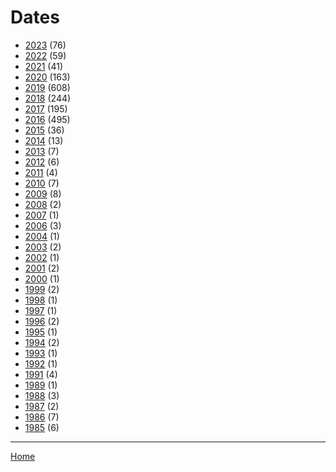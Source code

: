 # Dates

  * [2023](./2023/index.md) (76)
  * [2022](./2022/index.md) (59)
  * [2021](./2021/index.md) (41)
  * [2020](./2020/index.md) (163)
  * [2019](./2019/index.md) (608)
  * [2018](./2018/index.md) (244)
  * [2017](./2017/index.md) (195)
  * [2016](./2016/index.md) (495)
  * [2015](./2015/index.md) (36)
  * [2014](./2014/index.md) (13)
  * [2013](./2013/index.md) (7)
  * [2012](./2012/index.md) (6)
  * [2011](./2011/index.md) (4)
  * [2010](./2010/index.md) (7)
  * [2009](./2009/index.md) (8)
  * [2008](./2008/index.md) (2)
  * [2007](./2007/index.md) (1)
  * [2006](./2006/index.md) (3)
  * [2004](./2004/index.md) (1)
  * [2003](./2003/index.md) (2)
  * [2002](./2002/index.md) (1)
  * [2001](./2001/index.md) (2)
  * [2000](./2000/index.md) (1)
  * [1999](./1999/index.md) (2)
  * [1998](./1998/index.md) (1)
  * [1997](./1997/index.md) (1)
  * [1996](./1996/index.md) (2)
  * [1995](./1995/index.md) (1)
  * [1994](./1994/index.md) (2)
  * [1993](./1993/index.md) (1)
  * [1992](./1992/index.md) (1)
  * [1991](./1991/index.md) (4)
  * [1989](./1989/index.md) (1)
  * [1988](./1988/index.md) (3)
  * [1987](./1987/index.md) (2)
  * [1986](./1986/index.md) (7)
  * [1985](./1985/index.md) (6)

----

[Home](../index.md)
